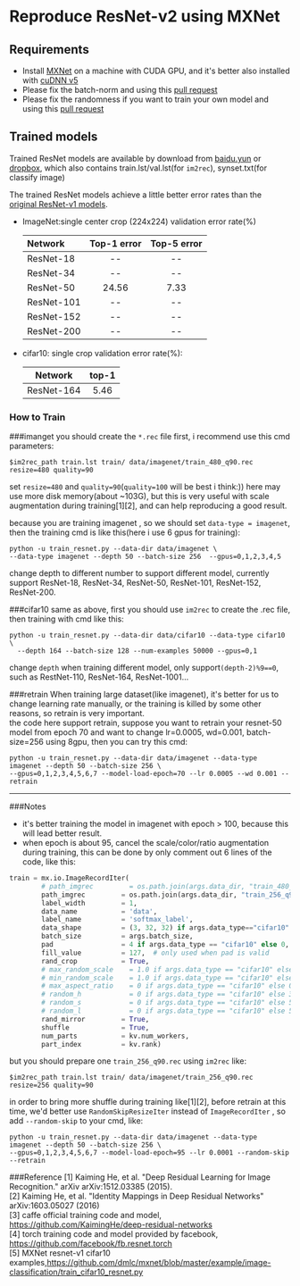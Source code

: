 Reproduce ResNet-v2 using MXNet
=====================================
## Requirements
- Install [MXNet](http://mxnet.readthedocs.io/en/latest/how_to/build.html) on a machine with CUDA GPU, and it's better also installed with [cuDNN v5](https://developer.nvidia.com/cudnn)
- Please fix the batch-norm and using this [pull request](https://github.com/dmlc/mxnet/pull/3049/files)
- Please fix the randomness if you want to train your own model and using this [pull request](https://github.com/dmlc/mxnet/pull/3001/files)

## Trained models
Trained ResNet models are available by download from [baidu.yun](http://pan.baidu.com/s/1o8GnUxO) or [dropbox](https://www.dropbox.com/sh/681xbcj0oh1jlez/AAA8B7KvcJJXxfwMbXSblGPMa?dl=0), which also contains train.lst/val.lst(for ```im2rec```), synset.txt(for classify image)

The trained ResNet models achieve a little better error rates than the [original ResNet-v1 models](https://github.com/KaimingHe/deep-residual-networks).

* ImageNet:single center crop (224x224) validation error rate(%)

  | Network       | Top-1 error | Top-5 error |
  | :------------ | :---------: | :---------: |
  | ResNet-18     | --       | --       |
  | ResNet-34     | --      | --        |
  | ResNet-50     | 24.56   | 7.33   |
  | ResNet-101    | --       | --        |
  | ResNet-152    | --       | --        |
  | ResNet-200    | --       | --        |


* cifar10: single crop validation error rate(%):

  | Network    | top-1 |
  | :------:   | :---: |
  |ResNet-164  | 5.46 |

### How to Train

###imanget
you should create the ```*.rec``` file first, i recommend use this cmd parameters:  
```shell
$im2rec_path train.lst train/ data/imagenet/train_480_q90.rec resize=480 quality=90
```
set ```resize=480``` and ```quality=90```(```quality=100``` will be best i think:)) here may use more disk memory(about ~103G), but this is very useful with scale augmentation during training[1][2], and can help reproducing a good result.

because you are training imagenet , so we should set ```data-type = imagenet```, then the training cmd is like this(here i use 6 gpus for training):
```shell
python -u train_resnet.py --data-dir data/imagenet \
--data-type imagenet --depth 50 --batch-size 256  --gpus=0,1,2,3,4,5
```
change depth to different number to support different model, currently support ResNet-18, ResNet-34, ResNet-50, ResNet-101, ResNet-152, ResNet-200.

###cifar10
same as above, first you should use ```im2rec``` to create the .rec file, then training with cmd like this:
```shell
python -u train_resnet.py --data-dir data/cifar10 --data-type cifar10 \
  --depth 164 --batch-size 128 --num-examples 50000 --gpus=0,1
```
change ```depth``` when training different model, only support```(depth-2)%9==0```, such as RestNet-110, ResNet-164, ResNet-1001...

###retrain
When training large dataset(like imagenet), it's better for us to change learning rate manually, or the training is killed by some other reasons, so retrain is very important.   
the code here support retrain, suppose you want to retrain your resnet-50 model from epoch 70 and want to change lr=0.0005, wd=0.001, batch-size=256 using 8gpu, then you can try this cmd:
```shell
python -u train_resnet.py --data-dir data/imagenet --data-type imagenet --depth 50 --batch-size 256 \
--gpus=0,1,2,3,4,5,6,7 --model-load-epoch=70 --lr 0.0005 --wd 0.001 --retrain
```  

----------------------------------------
###Notes
* it's better training the model in imagenet with epoch > 100, because this will lead better result.
* when epoch is about 95, cancel the scale/color/ratio augmentation during training, this can be done by only comment out 6 lines of the code, like this:
```python
train = mx.io.ImageRecordIter(
        # path_imgrec         = os.path.join(args.data_dir, "train_480_q90.rec"),
        path_imgrec         = os.path.join(args.data_dir, "train_256_q90.rec"),
        label_width         = 1,
        data_name           = 'data',
        label_name          = 'softmax_label',
        data_shape          = (3, 32, 32) if args.data_type=="cifar10" else (3, 224, 224),
        batch_size          = args.batch_size,
        pad                 = 4 if args.data_type == "cifar10" else 0,
        fill_value          = 127,  # only used when pad is valid
        rand_crop           = True,
        # max_random_scale    = 1.0 if args.data_type == "cifar10" else 1.0,  # 480
        # min_random_scale    = 1.0 if args.data_type == "cifar10" else 0.533,  # 256.0/480.0
        # max_aspect_ratio    = 0 if args.data_type == "cifar10" else 0.25,
        # random_h            = 0 if args.data_type == "cifar10" else 36,  # 0.4*90
        # random_s            = 0 if args.data_type == "cifar10" else 50,  # 0.4*127
        # random_l            = 0 if args.data_type == "cifar10" else 50,  # 0.4*127
        rand_mirror         = True,
        shuffle             = True,
        num_parts           = kv.num_workers,
        part_index          = kv.rank)
```
but you should prepare one ```train_256_q90.rec```  using ```im2rec```  like:
```shell
$im2rec_path train.lst train/ data/imagenet/train_256_q90.rec resize=256 quality=90
```

in order to bring more shuffle during training like[1][2], before retrain at this time, we'd better use ```RandomSkipResizeIter``` instead of ```ImageRecordIter``` , so add ```--random-skip``` to your cmd, like:

```shell
python -u train_resnet.py --data-dir data/imagenet --data-type imagenet --depth 50 --batch-size 256 \
--gpus=0,1,2,3,4,5,6,7 --model-load-epoch=95 --lr 0.0001 --random-skip --retrain
```

###Reference
[1] Kaiming He, et al. "Deep Residual Learning for Image Recognition." arXiv arXiv:1512.03385 (2015).  
[2] Kaiming He, et al. "Identity Mappings in Deep Residual Networks" arXiv:1603.05027 (2016)  
[3] caffe official training code and model, https://github.com/KaimingHe/deep-residual-networks  
[4] torch training code and model provided by facebook, https://github.com/facebook/fb.resnet.torch  
[5] MXNet resnet-v1 cifar10 examples,https://github.com/dmlc/mxnet/blob/master/example/image-classification/train_cifar10_resnet.py

